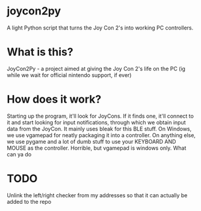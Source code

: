 # joycon2py
A light Python script that turns the Joy Con 2's into working PC controllers.

# What is this?
JoyCon2Py - a project aimed at giving the Joy Con 2's life on the PC (ig while we wait for official nintendo support, if ever)

# How does it work?
Starting up the program, it'll look for JoyCons. If it finds one, it'll connect to it and start looking for input notifications, through which we obtain input data from the JoyCon. 
It mainly uses bleak for this BLE stuff.
On Windows, we use vgamepad for neatly packaging it into a controller.
On anything else, we use pygame and a lot of dumb stuff to use your KEYBOARD AND MOUSE as the controller. Horrible, but vgamepad is windows only. What can ya do

# TODO
Unlink the left/right checker from my addresses so that it can actually be added to the repo
